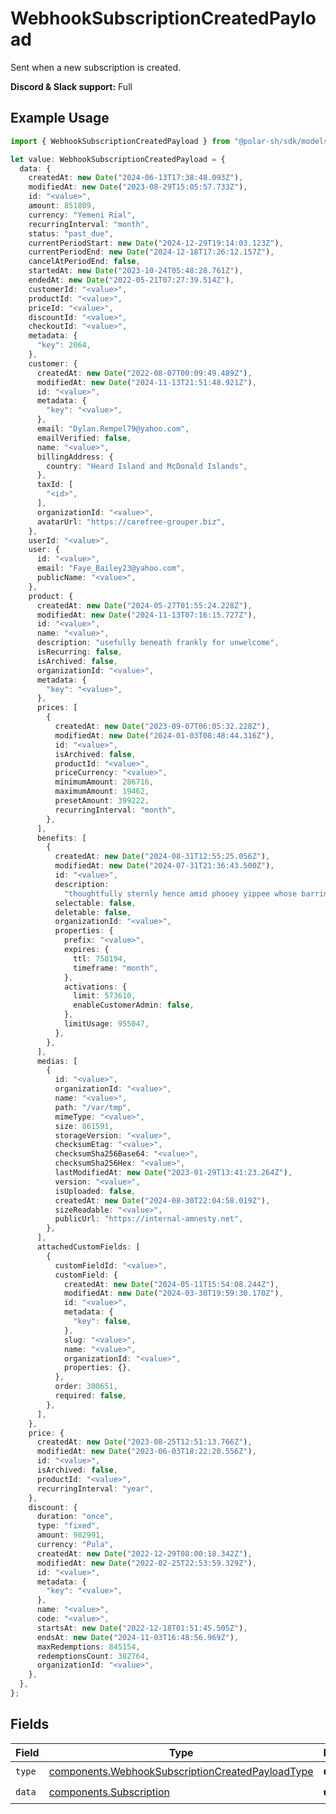 # WebhookSubscriptionCreatedPayload

Sent when a new subscription is created.

**Discord & Slack support:** Full

## Example Usage

```typescript
import { WebhookSubscriptionCreatedPayload } from "@polar-sh/sdk/models/components";

let value: WebhookSubscriptionCreatedPayload = {
  data: {
    createdAt: new Date("2024-06-13T17:38:48.093Z"),
    modifiedAt: new Date("2023-08-29T15:05:57.733Z"),
    id: "<value>",
    amount: 851809,
    currency: "Yemeni Rial",
    recurringInterval: "month",
    status: "past_due",
    currentPeriodStart: new Date("2024-12-29T19:14:03.123Z"),
    currentPeriodEnd: new Date("2024-12-18T17:26:12.157Z"),
    cancelAtPeriodEnd: false,
    startedAt: new Date("2023-10-24T05:48:28.761Z"),
    endedAt: new Date("2022-05-21T07:27:39.514Z"),
    customerId: "<value>",
    productId: "<value>",
    priceId: "<value>",
    discountId: "<value>",
    checkoutId: "<value>",
    metadata: {
      "key": 2064,
    },
    customer: {
      createdAt: new Date("2022-08-07T00:09:49.489Z"),
      modifiedAt: new Date("2024-11-13T21:51:48.921Z"),
      id: "<value>",
      metadata: {
        "key": "<value>",
      },
      email: "Dylan.Rempel79@yahoo.com",
      emailVerified: false,
      name: "<value>",
      billingAddress: {
        country: "Heard Island and McDonald Islands",
      },
      taxId: [
        "<id>",
      ],
      organizationId: "<value>",
      avatarUrl: "https://carefree-grouper.biz",
    },
    userId: "<value>",
    user: {
      id: "<value>",
      email: "Faye_Bailey23@yahoo.com",
      publicName: "<value>",
    },
    product: {
      createdAt: new Date("2024-05-27T01:55:24.228Z"),
      modifiedAt: new Date("2024-11-13T07:16:15.727Z"),
      id: "<value>",
      name: "<value>",
      description: "usefully beneath frankly for unwelcome",
      isRecurring: false,
      isArchived: false,
      organizationId: "<value>",
      metadata: {
        "key": "<value>",
      },
      prices: [
        {
          createdAt: new Date("2023-09-07T06:05:32.228Z"),
          modifiedAt: new Date("2024-01-03T08:48:44.316Z"),
          id: "<value>",
          isArchived: false,
          productId: "<value>",
          priceCurrency: "<value>",
          minimumAmount: 286716,
          maximumAmount: 19462,
          presetAmount: 399222,
          recurringInterval: "month",
        },
      ],
      benefits: [
        {
          createdAt: new Date("2024-08-31T12:55:25.056Z"),
          modifiedAt: new Date("2024-07-31T21:36:43.500Z"),
          id: "<value>",
          description:
            "thoughtfully sternly hence amid phooey yippee whose barring",
          selectable: false,
          deletable: false,
          organizationId: "<value>",
          properties: {
            prefix: "<value>",
            expires: {
              ttl: 758194,
              timeframe: "month",
            },
            activations: {
              limit: 573610,
              enableCustomerAdmin: false,
            },
            limitUsage: 955047,
          },
        },
      ],
      medias: [
        {
          id: "<value>",
          organizationId: "<value>",
          name: "<value>",
          path: "/var/tmp",
          mimeType: "<value>",
          size: 861591,
          storageVersion: "<value>",
          checksumEtag: "<value>",
          checksumSha256Base64: "<value>",
          checksumSha256Hex: "<value>",
          lastModifiedAt: new Date("2023-01-29T13:41:23.264Z"),
          version: "<value>",
          isUploaded: false,
          createdAt: new Date("2024-08-30T22:04:58.019Z"),
          sizeReadable: "<value>",
          publicUrl: "https://internal-amnesty.net",
        },
      ],
      attachedCustomFields: [
        {
          customFieldId: "<value>",
          customField: {
            createdAt: new Date("2024-05-11T15:54:08.244Z"),
            modifiedAt: new Date("2024-03-30T19:59:30.170Z"),
            id: "<value>",
            metadata: {
              "key": false,
            },
            slug: "<value>",
            name: "<value>",
            organizationId: "<value>",
            properties: {},
          },
          order: 300651,
          required: false,
        },
      ],
    },
    price: {
      createdAt: new Date("2023-08-25T12:51:13.766Z"),
      modifiedAt: new Date("2023-06-03T18:22:20.556Z"),
      id: "<value>",
      isArchived: false,
      productId: "<value>",
      recurringInterval: "year",
    },
    discount: {
      duration: "once",
      type: "fixed",
      amount: 982991,
      currency: "Pula",
      createdAt: new Date("2022-12-29T08:00:18.342Z"),
      modifiedAt: new Date("2022-02-25T22:53:59.329Z"),
      id: "<value>",
      metadata: {
        "key": "<value>",
      },
      name: "<value>",
      code: "<value>",
      startsAt: new Date("2022-12-18T01:51:45.505Z"),
      endsAt: new Date("2024-11-03T16:48:56.969Z"),
      maxRedemptions: 845154,
      redemptionsCount: 382764,
      organizationId: "<value>",
    },
  },
};
```

## Fields

| Field                                                                                                                | Type                                                                                                                 | Required                                                                                                             | Description                                                                                                          |
| -------------------------------------------------------------------------------------------------------------------- | -------------------------------------------------------------------------------------------------------------------- | -------------------------------------------------------------------------------------------------------------------- | -------------------------------------------------------------------------------------------------------------------- |
| `type`                                                                                                               | [components.WebhookSubscriptionCreatedPayloadType](../../models/components/webhooksubscriptioncreatedpayloadtype.md) | :heavy_check_mark:                                                                                                   | N/A                                                                                                                  |
| `data`                                                                                                               | [components.Subscription](../../models/components/subscription.md)                                                   | :heavy_check_mark:                                                                                                   | N/A                                                                                                                  |